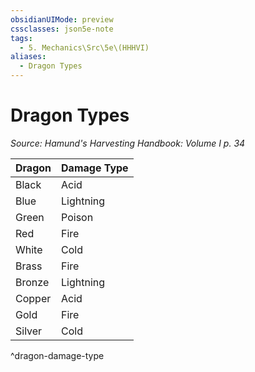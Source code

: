 ```yaml
---
obsidianUIMode: preview
cssclasses: json5e-note
tags:
  - 5. Mechanics\Src\5e\(HHHVI)
aliases:
  - Dragon Types
---
```

# Dragon Types
*Source: Hamund's Harvesting Handbook: Volume I p. 34* 

| Dragon | Damage Type |
|--------|-------------|
| Black | Acid |
| Blue | Lightning |
| Green | Poison |
| Red | Fire |
| White | Cold |
| Brass | Fire |
| Bronze | Lightning |
| Copper | Acid |
| Gold | Fire |
| Silver | Cold |
^dragon-damage-type

